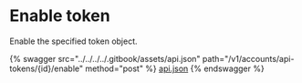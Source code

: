 # Enable token

Enable the specified token object.

{% swagger src="../../../../.gitbook/assets/api.json" path="/v1/accounts/api-tokens/{id}/enable" method="post" %}
[api.json](../../../../.gitbook/assets/api.json)
{% endswagger %}
